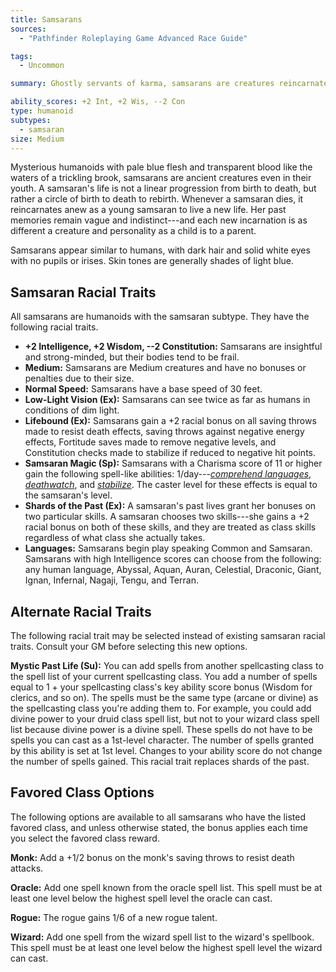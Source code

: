 ```yaml
---
title: Samsarans
sources:
  - "Pathfinder Roleplaying Game Advanced Race Guide"

tags:
  - Uncommon

summary: Ghostly servants of karma, samsarans are creatures reincarnated hundreds if not thousands of times in the hope of reaching true enlightenment. Unlike humans and other races, these humanoids remember much of their past lives.

ability_scores: +2 Int, +2 Wis, --2 Con
type: humanoid
subtypes:
  - samsaran
size: Medium
---
```


Mysterious humanoids with pale blue flesh and transparent blood like the waters of a trickling brook, samsarans are ancient creatures even in their youth. A samsaran's life is not a linear progression from birth to death, but rather a circle of birth to death to rebirth. Whenever a samsaran dies, it reincarnates anew as a young samsaran to live a new life. Her past memories remain vague and indistinct---and each new incarnation is as different a creature and personality as a child is to a parent.

Samsarans appear similar to humans, with dark hair and solid white eyes with no pupils or irises. Skin tones are generally shades of light blue.

## Samsaran Racial Traits

All samsarans are humanoids with the samsaran subtype. They have the following racial traits.

- **+2 Intelligence, +2 Wisdom, --2 Constitution:** Samsarans are insightful and strong-minded, but their bodies tend to be frail.
- **Medium:** Samsarans are Medium creatures and have no bonuses or penalties due to their size.
- **Normal Speed:** Samsarans have a base speed of 30 feet.
- **Low-Light Vision (Ex):** Samsarans can see twice as far as humans in conditions of dim light.
- **Lifebound (Ex):** Samsarans gain a +2 racial bonus on all saving throws made to resist death effects, saving throws against negative energy effects, Fortitude saves made to remove negative levels, and Constitution checks made to stabilize if reduced to negative hit points.
- **Samsaran Magic (Sp):** Samsarans with a Charisma score of 11 or higher gain the following spell-like abilities: 1/day---[*comprehend languages*](/spells/comprehend-languages/), [*deathwatch*](/spells/deathwatch/), and [*stabilize*](/spells/stabilize/). The caster level for these effects is equal to the samsaran's level.
- **Shards of the Past (Ex):** A samsaran's past lives grant her bonuses on two particular skills. A samsaran chooses two skills---she gains a +2 racial bonus on both of these skills, and they are treated as class skills regardless of what class she actually takes.
- **Languages:** Samsarans begin play speaking Common and Samsaran. Samsarans with high Intelligence scores can choose from the following: any human language, Abyssal, Aquan, Auran, Celestial, Draconic, Giant, Ignan, Infernal, Nagaji, Tengu, and Terran.

## Alternate Racial Traits

The following racial trait may be selected instead of existing samsaran racial traits. Consult your GM before selecting this new options.

**Mystic Past Life (Su):** You can add spells from another spellcasting class to the spell list of your current spellcasting class. You add a number of spells equal to 1 + your spellcasting class's key ability score bonus (Wisdom for clerics, and so on). The spells must be the same type (arcane or divine) as the spellcasting class you're adding them to. For example, you could add divine power to your druid class spell list, but not to your wizard class spell list because divine power is a divine spell. These spells do not have to be spells you can cast as a 1st-level character. The number of spells granted by this ability is set at 1st level. Changes to your ability score do not change the number of spells gained. This racial trait replaces shards of the past.

## Favored Class Options

The following options are available to all samsarans who have the listed favored class, and unless otherwise stated, the bonus applies each time you select the favored class reward.

**Monk:** Add a +1/2 bonus on the monk's saving throws to resist death attacks.

**Oracle:** Add one spell known from the oracle spell list. This spell must be at least one level below the highest spell level the oracle can cast.

**Rogue:** The rogue gains 1/6 of a new rogue talent.

**Wizard:** Add one spell from the wizard spell list to the wizard's spellbook. This spell must be at least one level below the highest spell level the wizard can cast.
